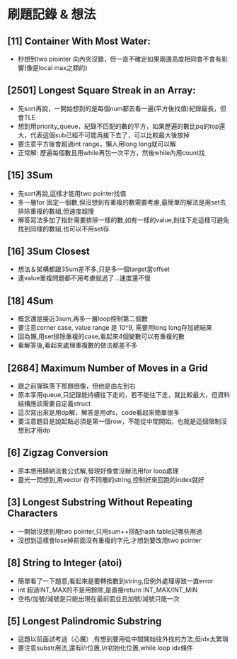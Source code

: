 # 刷題記錄 & 想法

## [11] Container With Most Water:
* 秒想到two piointer 向內夾沒錯，但一直不確定如果兩邊高度相同會不會有影響(像是local max之類的)

## [2501] Longest Square Streak in an Array:
* 先sort再說，一開始想到的是每個num都去看一遍(平方後找值)紀錄最長，但會TLE
* 想到用priority_queue，紀錄不匹配的數的平方，如果歷遍的數比pq的top還大，代表這個sub已經不可能再接下去了，可以比較最大後放掉
* 要注意平方後會超過int range，懶人用long long就可以解
* 正常解: 歷遍每個數且用while再包一次平方，然後while內用count找

## [15] 3Sum
* 先sort再說,這樣才能用two pointer找值
* 多一層for 固定一個數,但沒想到有重複的數需要考慮,最簡單的解法是用set去排除重複的數組,但速度超慢
* 解答寫法多加了指針需要排除一樣的數,如有一樣的value,則往下走這樣可避免找到同樣的數組,也可以不用set存

## [16] 3Sum Closest
* 想法＆架構都跟3Sum差不多,只是多一個target當offset
* 連value重複問題都不用考慮就過了...速度還不慢

## [18] 4Sum
* 概念還是接近3sum,再多一層loop控制第二個數
* 要注意corner case, value range 是 10^9, 需要用long long存加總結果
* 因為懶,用set排除重複的case,看起來4個變數可以有重複的數
* 看解答後,看起來處理重複數的做法都差不多

## [2684] Maximum Number of Moves in a Grid
* 跟之前彈珠落下那題很像，但他是由左到右
* 原本享用queue,只記錄能持續往下走的，若不能往下走，就比較最大，但資料結構應該需要自定義struct
* 這次寫出來是用dp解，解答是用dfs，code看起來簡單很多
* 要注意題目是說起點必須是第一個row，不能從中間開始，也就是這個限制沒想到才用dp

## [6] Zigzag Conversion
* 原本想用歸納法套公式解,發現好像會沒辦法用for loop處理
* 靈光一閃想到,用vector<string> 存不同層的string,控制好來回跑的index就好

## [3] Longest Substring Without Repeating Characters
* 一開始沒想到用two pointer,只用sum++搭配hash table記哪些用過
* 沒想到這樣會lose掉前面沒有重複的字元,才想到要改用two pointer

## [8] String to Integer (atoi)
* 簡單看了一下題意,看起來是要轉換數到string,但例外處理導致一直error
* int 超過INT_MAX的不是用餘除,是直接return INT_MAX/INT_MIN
* 空格/加號/減號是只能出現在最前面並且加號/減號只能一次

## [5] Longest Palindromic Substring
* 這題以前面試考過（心魔）,有想到要用從中間開始往外找的方法,但idx太繁瑣
* 要注意substr用法,還有l/r位置,l/r初始化位置,while loop idx條件


